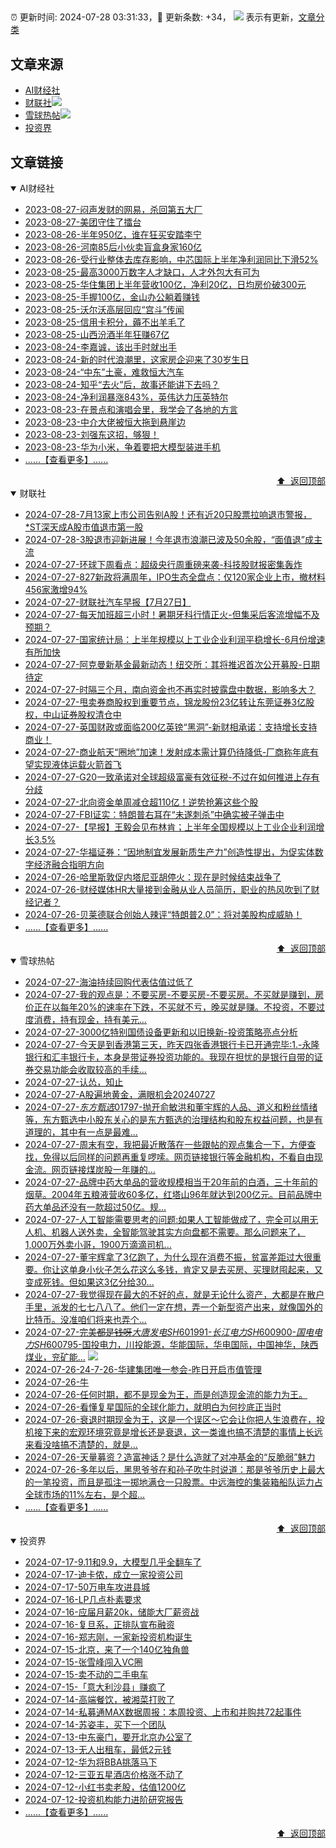 ##

:alarm_clock: 更新时间: 2024-07-28 03:31:33，:rocket: 更新条数: +34， ![](/assets/dot.png) 表示有更新，[文章分类](/TAGS.md)

## 文章来源

- [AI财经社](#ai财经社)  
- [财联社](#财联社)![](/assets/dot.png)   
- [雪球热帖](#雪球热帖)![](/assets/dot.png)   
- [投资界](#投资界)  

## 文章链接

<details open>
<summary id="ai财经社">
 AI财经社
</summary>


- [2023-08-27-闷声发财的网易，杀回第五大厂](https://www.aicaijing.com.cn/article/18610)  
- [2023-08-27-美团守住了擂台](https://www.aicaijing.com.cn/article/18611)  
- [2023-08-26-半年950亿，谁在狂买安踏李宁](https://www.aicaijing.com.cn/article/18607)  
- [2023-08-26-河南85后小伙卖盲盒身家160亿](https://www.aicaijing.com.cn/article/18608)  
- [2023-08-26-受行业整体去库存影响，中芯国际上半年净利润同比下滑52%](https://www.aicaijing.com.cn/article/18609)  
- [2023-08-25-最高3000万数字人才缺口，人才外包大有可为](https://www.aicaijing.com.cn/article/18601)  
- [2023-08-25-华住集团上半年营收100亿，净利20亿，日均房价破300元](https://www.aicaijing.com.cn/article/18602)  
- [2023-08-25-手握100亿，金山办公躺着赚钱](https://www.aicaijing.com.cn/article/18603)  
- [2023-08-25-沃尔沃高层回应“宫斗”传闻](https://www.aicaijing.com.cn/article/18604)  
- [2023-08-25-信用卡积分，薅不出羊毛了](https://www.aicaijing.com.cn/article/18605)  
- [2023-08-25-山西汾酒半年狂赚67亿](https://www.aicaijing.com.cn/article/18606)  
- [2023-08-24-李嘉诚，该出手时就出手](https://www.aicaijing.com.cn/article/18596)  
- [2023-08-24-新的时代浪潮里，这家房企迎来了30岁生日](https://www.aicaijing.com.cn/article/18597)  
- [2023-08-24-“中东”土豪，难救恒大汽车](https://www.aicaijing.com.cn/article/18598)  
- [2023-08-24-知乎“去火”后，故事还能讲下去吗？](https://www.aicaijing.com.cn/article/18599)  
- [2023-08-24-净利润暴涨843%，英伟达力压英特尔](https://www.aicaijing.com.cn/article/18600)  
- [2023-08-23-在景点和演唱会里，我学会了各地的方言](https://www.aicaijing.com.cn/article/18591)  
- [2023-08-23-中介大佬被恒大拖到悬崖边](https://www.aicaijing.com.cn/article/18592)  
- [2023-08-23-刘强东这招，够狠！](https://www.aicaijing.com.cn/article/18593)  
- [2023-08-23-华为小米，争着要把大模型装进手机](https://www.aicaijing.com.cn/article/18594)  
- [......【查看更多】......](/details/AI财经社.md)

<div align="right"><a href="#文章来源">⬆ &nbsp;返回顶部</a></div>
</details>

<details open>
<summary id="财联社">
 财联社
</summary>


- [2024-07-28-7月13家上市公司告别A股！还有近20只股票拉响退市警报，*ST深天成A股市值退市第一股](https://www.cls.cn/detail/1746274)  
- [2024-07-28-3股退市迎新进展！今年退市浪潮已波及50余股，“面值退”成主流](https://www.cls.cn/detail/1745647)  
- [2024-07-27-环球下周看点：超级央行周重磅来袭-科技股财报密集轰炸](https://www.cls.cn/detail/1746253)  
- [2024-07-27-827新政将满周年，IPO生态全盘点：仅120家企业上市，撤材料456家激增94%](https://www.cls.cn/detail/1746133)  
- [2024-07-27-财联社汽车早报【7月27日】](https://www.cls.cn/detail/1746080)  
- [2024-07-27-每天加班超三小时！暑期牙科行情正火-但集采后客流增幅不及预期？](https://www.cls.cn/detail/1746099)  
- [2024-07-27-国家统计局：上半年规模以上工业企业利润平稳增长-6月份增速有所加快](https://www.cls.cn/detail/1746100)  
- [2024-07-27-阿克曼新基金最新动态！纽交所：其将推迟首次公开募股-日期待定](https://www.cls.cn/detail/1746087)  
- [2024-07-27-时隔三个月，南向资金也不再实时披露盘中数据，影响多大？](https://www.cls.cn/detail/1746081)  
- [2024-07-27-甩卖券商股权到重要节点，锦龙股份23亿转让东莞证券3亿股权，中山证券股权清仓中](https://www.cls.cn/detail/1746088)  
- [2024-07-27-英国财政或面临200亿英镑“黑洞”-新财相承诺：支持增长支持商业！](https://www.cls.cn/detail/1746114)  
- [2024-07-27-商业航天“圈地”加速！发射成本需计算仍待降低-厂商称年底有望实现液体运载火箭首飞](https://www.cls.cn/detail/1746179)  
- [2024-07-27-G20一致承诺对全球超级富豪有效征税-不过在如何推进上存有分歧](https://www.cls.cn/detail/1746156)  
- [2024-07-27-北向资金单周减仓超110亿！逆势抢筹这些个股](https://www.cls.cn/detail/1746244)  
- [2024-07-27-FBI证实：特朗普右耳在“未遂刺杀”中确实被子弹击中](https://www.cls.cn/detail/1746257)  
- [2024-07-27-【早报】王毅会见布林肯；上半年全国规模以上工业企业利润增长3.5%](https://www.cls.cn/detail/1746268)  
- [2024-07-27-华福证券：“因地制宜发展新质生产力”创造性提出，为促实体数字经济融合指明方向](https://www.cls.cn/detail/1746209)  
- [2024-07-26-哈里斯敦促内塔尼亚胡停火：现在是时候结束战争了](https://www.cls.cn/detail/1744926)  
- [2024-07-26-财经媒体HR大量接到金融从业人员简历，职业的热风吹到了财经记者？](https://www.cls.cn/detail/1744915)  
- [2024-07-26-贝莱德联合创始人辣评“特朗普2.0”：将对美股构成威胁！](https://www.cls.cn/detail/1744903)  
- [......【查看更多】......](/details/财联社.md)

<div align="right"><a href="#文章来源">⬆ &nbsp;返回顶部</a></div>
</details>

<details open>
<summary id="雪球热帖">
 雪球热帖
</summary>


- [2024-07-27-海油持续回购代表估值过低了](https://xueqiu.com/8893943149/299008909)  
- [2024-07-27-我的观点是：不要买房-不要买房-不要买房。不买就是赚到，房价正在以每年20%的速率在下跌，不买就不亏，晚买就是赚。不投资，不要过度消费，持有现金，持有美元...](https://xueqiu.com/8844881734/299006995)  
- [2024-07-27-3000亿特别国债设备更新和以旧换新-投资策略亮点分析](https://xueqiu.com/9639558755/298990333)  
- [2024-07-27-今天是到香港第三天，昨天四张香港银行卡已开通完毕:1.-永隆银行和汇丰银行卡，本身是带证券投资功能的。我现在担忧的是银行自带的证券交易功能会收取较高的手续...](https://xueqiu.com/1570028916/299002971)  
- [2024-07-27-认怂，知止](https://xueqiu.com/6038415265/299007312)  
- [2024-07-27-A股遍地黄金，满眼机会20240727](https://xueqiu.com/1553799558/299004961)  
- [2024-07-27-$东方甄选01797$-抛开俞敏洪和董宇辉的人品、道义和粉丝情绪等，东方甄选中小股东关心的是东方甄选的治理结构和股东权益问题，也是有道理的，其中有一点是最难...](https://xueqiu.com/6654628252/298993542)  
- [2024-07-27-周末有空，我把最近散落在一些跟帖的观点集合一下，方便查找，免得以后同样的问题再重复啰嗦。网页链接银行等金融机构，不看自由现金流。网页链接煤炭股一年赚的...](https://xueqiu.com/1437248694/299004203)  
- [2024-07-27-品牌中药大单品的营收规模相当于20年前的白酒，三十年前的烟草。2004年五粮液营收60多亿，红塔山96年就达到200亿元。目前品牌中药大单品还没有一款超过50亿。规...](https://xueqiu.com/1472391509/299009206)  
- [2024-07-27-人工智能需要思考的问题:如果人工智能做成了，完全可以用无人机、机器人送外卖，全智能驾驶其实方向盘都不需要。那么问题来了，1,000万外卖小哥，1900万滴滴司机...](https://xueqiu.com/9742512811/298995001)  
- [2024-07-27-董宇辉拿了3亿跑了，为什么现在消费不振，贫富差距过大很重要。你让这单身小伙子怎么花这么多钱，肯定又是去买房、买理财囤起来，又变成死钱。但如果这3亿分给30...](https://xueqiu.com/1170975436/298992126)  
- [2024-07-27-我觉得现在最大的不好的点，就是无论什么资产，大都是在散户手里，派发的七七八八了。他们一定在想，弄一个新型资产出来，就像国外的比特币。没准咱们将来也弄个...](https://xueqiu.com/6594360415/298993746)  
- [2024-07-27-完美~~~~都是钱呀~~~~$大唐发电SH601991$-$长江电力SH600900$-$国电电力SH600795$-国投电力，川投能源，华能国际，华电国际，中国神华，陕西煤业，兖矿能...](https://xueqiu.com/9653204019/299009841) ![](/assets/new.png)  
- [2024-07-26-24-7-26-华建集团唯一参会-昨日开启市值管理](https://xueqiu.com/8772786299/298933440)  
- [2024-07-26-牛](https://xueqiu.com/2241249492/298866132)  
- [2024-07-26-任何时期，都不是现金为王，而是创造现金流的能力为王。](https://xueqiu.com/9742512811/298858209)  
- [2024-07-26-看懂复星国际的全球化能力，就明白为何抄底正当时](https://xueqiu.com/7808414143/298859740)  
- [2024-07-26-衰退时期现金为王，这是一个误区～它会让你把人生浪费在，投机接下来的宏观环境究竟是增长还是衰退，这一类谁也搞不清楚的事情上长远来看没啥搞不清楚的，就是...](https://xueqiu.com/1556808774/298855602)  
- [2024-07-26-天量募资？造富神话？是什么造就了对冲基金的“反脆弱”魅力](https://xueqiu.com/6567703236/298913804)  
- [2024-07-26-多年以后，黑思爷爷在和孙子吹牛时说道：那是爷爷历史上最大的一笔投资，而且是孤注一掷地满仓一只股票。中远海控的集装箱船队运力占全球市场的11%左右，是个超...](https://xueqiu.com/1760673340/298852653)  
- [......【查看更多】......](/details/雪球热帖.md)

<div align="right"><a href="#文章来源">⬆ &nbsp;返回顶部</a></div>
</details>

<details open>
<summary id="投资界">
 投资界
</summary>


- [2024-07-17-9.11和9.9，大模型几乎全翻车了](https://posts.careerengine.us/p/6697778c44726b29bffa3a09)  
- [2024-07-17-迪卡侬，成立一家投资公司](https://posts.careerengine.us/p/6697778c44726b29bffa3a01)  
- [2024-07-17-50万电车攻进县城](https://posts.careerengine.us/p/6697779c831e1d29eea44253)  
- [2024-07-16-LP几点朴素要求](https://posts.careerengine.us/p/669636a8720ed522248054dc)  
- [2024-07-16-应届月薪20k，储能大厂薪资战](https://posts.careerengine.us/p/669636a8720ed522248054d4)  
- [2024-07-16-复旦系，正排队宣布融资](https://posts.careerengine.us/p/66963699cb38e136a496986c)  
- [2024-07-16-郑志刚，一家新投资机构诞生](https://posts.careerengine.us/p/66963699cb38e136a4969874)  
- [2024-07-15-北京，来了一个140亿独角兽](https://posts.careerengine.us/p/6694db59a0c3ac562b61f9af)  
- [2024-07-15-张雪峰闯入VC圈](https://posts.careerengine.us/p/6694db59a0c3ac562b61f9b7)  
- [2024-07-15-卖不动的二手电车](https://posts.careerengine.us/p/6694db6836b2f1565d9b541a)  
- [2024-07-15-「意大利沙县」赚疯了](https://posts.careerengine.us/p/6694db6836b2f1565d9b5422)  
- [2024-07-14-高端餐饮，被湘菜打败了](https://posts.careerengine.us/p/6693862333c6e710d0bf9dc4)  
- [2024-07-14-私募通MAX数据周报：本周投资、上市和并购共72起事件](https://posts.careerengine.us/p/6693862333c6e710d0bf9dcc)  
- [2024-07-14-苏姿丰，买下一个团队](https://posts.careerengine.us/p/6693861481427510b2b9c123)  
- [2024-07-13-中东豪门，要开北京办公室了](https://posts.careerengine.us/p/66922794a876f80d113b51fe)  
- [2024-07-13-无人出租车，最低2元钱](https://posts.careerengine.us/p/669227b82202ae0dfac5d713)  
- [2024-07-12-华为将BBA挑落马下](https://posts.careerengine.us/p/6690a6c68082df14ead7eaac)  
- [2024-07-12-三亚五星酒店价格涨不动了](https://posts.careerengine.us/p/6690a6c68082df14ead7eaa4)  
- [2024-07-12-小红书卖老股，估值1200亿](https://posts.careerengine.us/p/6690a6b756b00014bcc00e8f)  
- [2024-07-12-投资机构能力进阶研究报告](https://posts.careerengine.us/p/6690a6b756b00014bcc00e87)  
- [......【查看更多】......](/details/投资界.md)

<div align="right"><a href="#文章来源">⬆ &nbsp;返回顶部</a></div>
</details>
